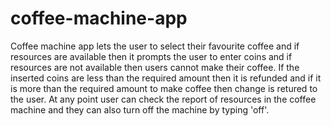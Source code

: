 # coffee-machine-app
Coffee machine app lets the user to select their favourite coffee and if resources are available then it prompts the user to enter coins and if resources are not available then users cannot make their coffee. If the inserted coins are less than the required amount then it is refunded and if it is more than the required amount to make coffee then change is retured to the user. At any point user can check the report of resources in the coffee machine and they can also turn off the machine by typing 'off'.
